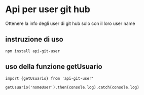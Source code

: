 # Api per user git hub
Ottenere la info degli user di git hub solo con il loro user name

## instruzione di uso
```
npm install api-git-user
```
## uso della funzione getUsuario
```
import {getUsuario} from 'api-git-user'

getUsuario('nomeUser').then(console.log).catch(console.log)
```
